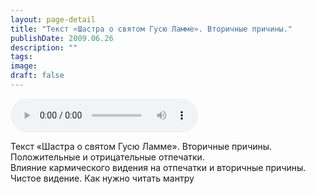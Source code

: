 ```yaml
---
layout: page-detail
title: "Текст «Шастра о святом Гусю Ламме». Вторичные причины."
publishDate: 2009.06.26
description: ""
tags:
image:
draft: false
---
```


<audio title="2009.06.26 - Текст «Шастра о святом Гусю Ламме». Вторичные причины..mp3" src="https://filer-api.advayta.org/v1.0/public/files/74263" controls=""></audio>

 Текст «Шастра о святом Гусю Ламме». Вторичные причины.  
 Положительные и отрицательные отпечатки.  
 Влияние кармического видения на отпечатки и вторичные причины.  
 Чистое видение. Как нужно читать мантру   

  
